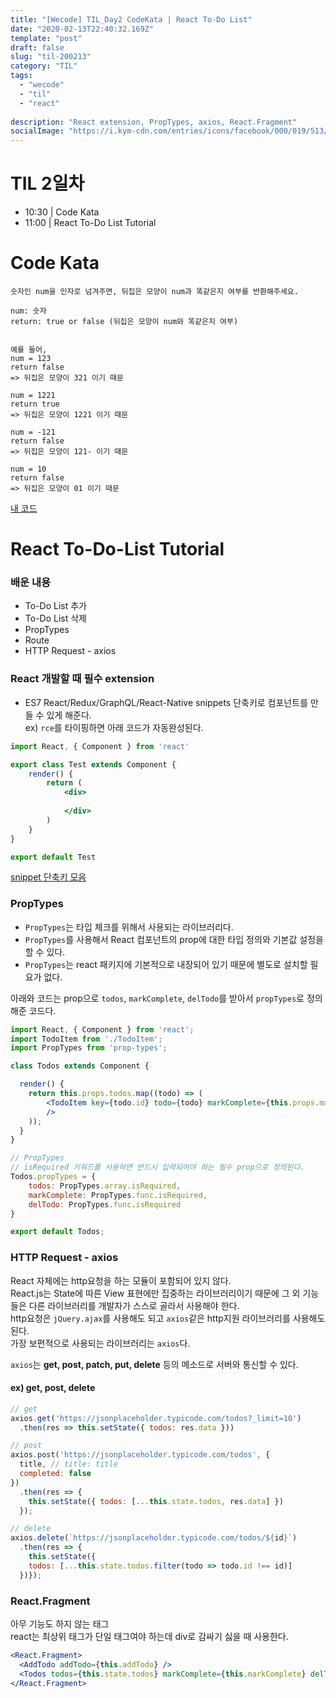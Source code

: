 ```yaml
---
title: "[Wecode] TIL_Day2 CodeKata | React To-Do List"
date: "2020-02-13T22:40:32.169Z"
template: "post"
draft: false
slug: "til-200213"
category: "TIL"
tags:
  - "wecode"
  - "til"
  - "react"
  
description: "React extension, PropTypes, axios, React.Fragment"
socialImage: "https://i.kym-cdn.com/entries/icons/facebook/000/019/513/til.jpg"
---
```

<!-- ![workflow](/media/react-logo.png) -->
# TIL 2일차
- 10:30 | Code Kata
- 11:00 | React To-Do List Tutorial


# Code Kata
```
숫자인 num을 인자로 넘겨주면, 뒤집은 모양이 num과 똑같은지 여부를 반환해주세요.

num: 숫자
return: true or false (뒤집은 모양이 num와 똑같은지 여부)


예를 들어,
num = 123
return false 
=> 뒤집은 모양이 321 이기 때문

num = 1221
return true 
=> 뒤집은 모양이 1221 이기 때문

num = -121
return false 
=> 뒤집은 모양이 121- 이기 때문

num = 10
return false 
=> 뒤집은 모양이 01 이기 때문
```
[내 코드](https://github.com/DanSJKim/code-kata/blob/master/day4.js "Github")

# React To-Do-List Tutorial
### 배운 내용
+ To-Do List 추가
+ To-Do List 삭제
+ PropTypes
+ Route
+ HTTP Request - axios

### React 개발할 때 필수 extension
- ES7 React/Redux/GraphQL/React-Native snippets
단축키로 컴포넌트를 만들 수 있게 해준다.   
ex) `rce`를 타이핑하면 아래 코드가 자동완성된다.

```jsx
import React, { Component } from 'react'

export class Test extends Component {
    render() {
        return (
            <div>
                
            </div>
        )
    }
}

export default Test
```
[snippet 단축키 모음](https://marketplace.visualstudio.com/items?itemName=dsznajder.es7-react-js-snippets "ES7 snippet")

### PropTypes
- `PropTypes`는 타입 체크를 위해서 사용되는 라이브러리다.   
- `PropTypes`를 사용해서 React 컴포넌트의 prop에 대한 타입 정의와 기본값 설정을 할 수 있다.   
- `PropTypes`는 react 패키지에 기본적으로 내장되어 있기 때문에 별도로 설치할 필요가 없다.   

아래와 코드는 prop으로 `todos`, `markComplete`, `delTodo`를 받아서 `propTypes`로 정의해준 코드다.
```jsx
import React, { Component } from 'react';
import TodoItem from './TodoItem';
import PropTypes from 'prop-types';

class Todos extends Component {

  render() {
    return this.props.todos.map((todo) => (
        <TodoItem key={todo.id} todo={todo} markComplete={this.props.markComplete} delTodo = {this.props.delTodo}
        />
    ));
  }  
}

// PropTypes
// isRequired 키워드를 사용하면 반드시 입력되어야 하는 필수 prop으로 정의된다.
Todos.propTypes = {
    todos: PropTypes.array.isRequired,
    markComplete: PropTypes.func.isRequired,
    delTodo: PropTypes.func.isRequired
}

export default Todos; 

```

### HTTP Request - axios
React 자체에는 http요청을 하는 모듈이 포함되어 있지 않다.   
React.js는 State에 따른 View 표현에만 집중하는 라이브러리이기 때문에 그 외 기능들은 다른 라이브러리를 개발자가 스스로 골라서 사용해야 한다.   
http요청은 `jQuery.ajax`를 사용해도 되고 `axios`같은 http지원 라이브러리를 사용해도 된다.   
가장 보편적으로 사용되는 라이브러리는 `axios`다.

`axios`는 **get, post, patch, put, delete** 등의 메소드로 서버와 통신할 수 있다.

#### ex) get, post, delete
```jsx
// get
axios.get('https://jsonplaceholder.typicode.com/todos?_limit=10')
  .then(res => this.setState({ todos: res.data }))
```

```jsx
// post
axios.post('https://jsonplaceholder.typicode.com/todos', {
  title, // title: title
  completed: false
})
  .then(res => {
    this.setState({ todos: [...this.state.todos, res.data] })
  });
```

```jsx
// delete
axios.delete(`https://jsonplaceholder.typicode.com/todos/${id}`)
  .then(res => {
    this.setState({
    todos: [...this.state.todos.filter(todo => todo.id !== id)] 
  })});
```


### React.Fragment
아무 기능도 하지 않는 태그   
react는 최상위 태그가 단일 태그여야 하는데 div로 감싸기 싫을 때 사용한다.
```jsx
<React.Fragment>
  <AddTodo addTodo={this.addTodo} />
  <Todos todos={this.state.todos} markComplete={this.markComplete} delTodo={this.delTodo}/>
</React.Fragment>  
```
